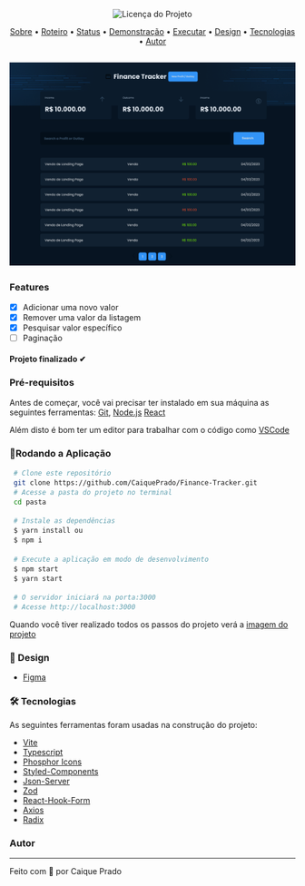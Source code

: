 

<p align="center">
  <img alt="Licença do Projeto" src="https://img.shields.io/badge/LICENSE-MIT-green"/>
<p>


<p align="center">
 <a href="#computer-sobre">Sobre</a> •
 <a href="#memo-roteiro">Roteiro</a> •
 <a href="#triangular_ruler-status-do-projeto">Status</a> •
 <a href="#movie_camera-demonstração">Demonstração</a> •
 <a href="#dvd-executar-o-projeto">Executar</a> •
  <a href="#dvd-executar-o-projeto">Design</a> •
 <a href="#hammer-tecnologias">Tecnologias</a> •
 <a href="#boy-autor">Autor</a> 
</p>

<h2 align="center"><img alt="Imagem do Projeto" id="imagem" title="#Projeto"
 src="/src/assets/finance.png" /> 
</h2>

### Features 
- [x] Adicionar uma novo valor
- [x] Remover uma valor da listagem
- [x] Pesquisar valor específico
- [ ] Paginação

<h4  align="left">
Projeto finalizado ✔
</h4>

###  Pré-requisitos<a id="pre-requisitos"></a>

Antes de começar, você vai precisar ter instalado em sua máquina as seguintes ferramentas:
 [Git](https://git-scm.com/),
 [Node.js](https://nodejs.org/pt-br/)
 [React](https://reactjs.org/)
 
 Além disto é bom ter um editor para trabalhar com o código como [VSCode](https://code.visualstudio.com/)
 
   ### 🎲Rodando a Aplicação<a id="rodando"></a>
   
   
````bash 
 # Clone este repositório
 git clone https://github.com/CaiquePrado/Finance-Tracker.git 
 # Acesse a pasta do projeto no terminal
 cd pasta
 
 # Instale as dependências
 $ yarn install ou
 $ npm i 
 
 # Execute a aplicação em modo de desenvolvimento
 $ npm start 
 $ yarn start
 
 # O servidor iniciará na porta:3000
 # Acesse http://localhost:3000
 ````
<p> Quando você tiver realizado todos os passos do projeto verá a  <a href="#imagem" >imagem do projeto</a> </p>

### 🎨 Design<a id="tecnologias"></a>

 - [Figma](https://www.figma.com/file/mOtJ2JpKHOumMC5E92R0Tq/Finance-Tracker?node-id=0%3A1&t=pCcgi74tjbD3YlZw-1) 

### 🛠 Tecnologias<a id="tecnologias"></a>
 As seguintes ferramentas foram usadas na construção do projeto:
 
  - [Vite](https://vitejs.dev/) 
  - [Typescript](https://www.typescriptlang.org/)
  - [Phosphor Icons](https://phosphoricons.com/)
  - [Styled-Components](https://styled-components.com/) 
  - [Json-Server](https://github.com/typicode/json-server) 
  - [Zod](https://github.com/colinhacks/zod) 
  - [React-Hook-Form](https://react-hook-form.com/) 
  - [Axios](https://axios-http.com/ptbr/docs/api_intro) 
  - [Radix](https://www.radix-ui.com/) 

  ### Autor <a id="autor"> </a>

---
<a href="https://github.com/CaiquePrado" style="text-decoration: none;">
<span> Feito com 💙 por Caique Prado</span> 
</a> 
